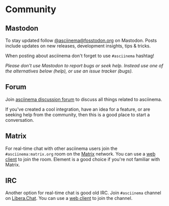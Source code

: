 # Community

## Mastodon

To stay updated follow
[@asciinema@fosstodon.org](https://fosstodon.org/@asciinema) on Mastodon. Posts
include updates on new releases, development insights, tips & tricks.

When posting about asciinema don't forget to use `#asciinema` hashtag!

_Please don't use Mastodon to report bugs or seek help. Instead use one of the
alternatives below (help), or use an issue tracker (bugs)._

## Forum

Join [asciinema discussion forum](https://discourse.asciinema.org/) to discuss
all things related to asciinema.

If you've created a cool integration, have an idea for a feature, or are seeking
help from the community, then this is a good place to start a conversation.

## Matrix

For real-time chat with other asciinema users join the `#asciinema:matrix.org`
room on the [Matrix](https://matrix.org/) network. You can use a [web
client](https://matrix.to/#/#asciinema:matrix.org) to join the room. Element is
a good choice if you're not familiar with Matrix.

## IRC

Another option for real-time chat is good old IRC. Join `#asciinema` channel on
[Libera.Chat](https://libera.chat/). You can use a [web
client](https://web.libera.chat/#asciinema) to join the channel.
